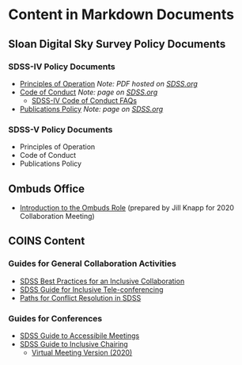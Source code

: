 # Content in Markdown Documents

## Sloan Digital Sky Survey Policy Documents 

### SDSS-IV Policy Documents
- [Principles of Operation](https://www.sdss.org/wp-content/uploads/2014/11/principles.sdss4_.v4.pdf) *Note: PDF hosted on [SDSS.org](https://www.sdss.org/)*
- [Code of Conduct](https://www.sdss.org/collaboration/the-sloan-digital-sky-survey-code-of-conduct/) *Note: page on [SDSS.org](https://www.sdss.org/)*
  - [SDSS-IV Code of Conduct FAQs](CoC_FAQs.md)
- [Publications Policy](https://www.sdss.org/collaboration/publication-policy/) *Note: page on [SDSS.org](https://www.sdss.org/)*


### SDSS-V Policy Documents
- Principles of Operation
- Code of Conduct
- Publications Policy 

## Ombuds Office
- [Introduction to the Ombuds Role](intro_to_ombuds.md) (prepared by Jill Knapp for 2020 Collaboration Meeting)

## COINS Content

### Guides for General Collaboration Activities
- [SDSS Best Practices for an Inclusive Collaboration](best_practices.md)
- [SDSS Guide for Inclusive Tele-conferencing](telecon_recommendations.md)
- [Paths for Conflict Resolution in SDSS](conflict_resolution.md)

### Guides for Conferences
- [SDSS Guide to Accessibile Meetings](meeting_accessibility.md)
- [SDSS Guide to Inclusive Chairing](chairing_guidelines.md)
  - [Virtual Meeting Version (2020)](virtual_conferences.md)
